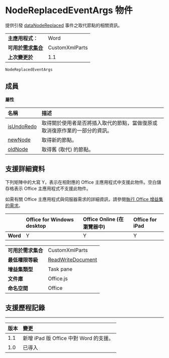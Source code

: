
# <a name="nodereplacedeventargs-object"></a>NodeReplacedEventArgs 物件
提供引發 [dataNodeReplaced](../../reference/shared/customxmlpart.datanodereplaced.event.md) 事件之取代節點的相關資訊。

|||
|:-----|:-----|
|**主應用程式︰**|Word|
|**可用於[需求集合](../../docs/overview/specify-office-hosts-and-api-requirements.md)**|CustomXmlParts|
|**上次變更於**|1.1|

```
NodeReplacedEventArgs
```


## <a name="members"></a>成員


**屬性**


|**名稱**|**描述**|
|:-----|:-----|
|[isUndoRedo](../../reference/shared/customxmlpart.isundoredo.md)|取得關於使用者是否將插入取代的節點，當做復原或取消復原作業的一部分的資訊。|
|[newNode](../../reference/shared/customxmlpart.newnode.md)|取得新的節點。|
|[oldNode](../../reference/shared/customxmlpart.oldnode.md)|取得舊 (取代) 的節點。|

## <a name="support-details"></a>支援詳細資料


下列矩陣中的大寫 Y，表示在相對應的 Office 主應用程式中支援此物件。空白儲存格表示 Office 主應用程式不支援此物件。

如需有關 Office 主應用程式與伺服器需求的詳細資訊，請參閱[執行 Office 增益集的需求](../../docs/overview/requirements-for-running-office-add-ins.md)。


||**Office for Windows desktop**|**Office Online (在瀏覽器中)**|**Office for iPad**|
|:-----|:-----|:-----|:-----|
|**Word**|Y|Y|Y|

|||
|:-----|:-----|
|**可用於需求集合**|CustomXmlParts|
|**最低權限等級**|[ReadWriteDocument](../../docs/develop/requesting-permissions-for-api-use-in-content-and-task-pane-add-ins.md)|
|**增益集類型**|Task pane|
|**文件庫**|Office.js|
|**命名空間**|Office|

## <a name="support-history"></a>支援歷程記錄



****


|**版本**|**變更**|
|:-----|:-----|
|1.1|新增 iPad 版 Office 中對 Word 的支援。|
|1.0|已導入|
